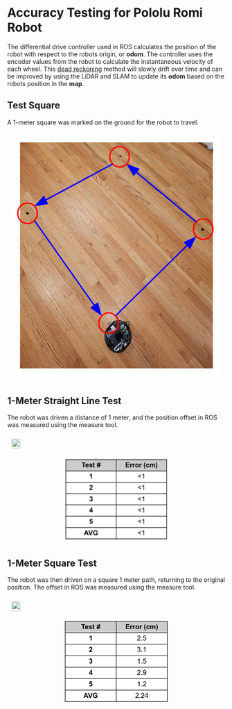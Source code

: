 # Accuracy Testing for Pololu Romi Robot

The differential drive controller used in ROS calculates the position of the robot with respect to the robots origin, or **odom**. The controller uses the encoder values from the robot to calculate the instantaneous velocity of each wheel. This [dead reckoning](https://en.wikipedia.org/wiki/Dead_reckoning) method will slowly drift over time and can be improved by using the LiDAR and SLAM to update its **odom** based on the robots position in the **map**.


## Test Square
A 1-meter square was marked on the ground for the robot to travel.
<div style="display: flex; justify-content: left; align-items: left;">
   <div style="text-align: center; margin: 10px;">
      <img src="files/accuracy_test.png" width="100%" height="100%"/>
   </div>
</div>


## 1-Meter Straight Line Test
The robot was driven a distance of 1 meter, and the position offset in ROS was measured using the measure tool.

<div style="display: flex; justify-content: left; align-items: left;">
   <div style="text-align: center; margin: 10px;">
      <img src="files/accuracy_1meter.gif" width="100%" height="100%"/>
   </div>
</div>
<div style="display: flex; justify-content: left; align-items: left;">
   <div style="text-align: center; margin: 10px;">
      <img src="files/results_1meter.png" width="50%" height="100%"/>
   </div>
</div>

## 1-Meter Square Test
The robot was then driven on a square 1 meter path, returning to the original position. The offset in ROS was measured using the measure tool.

<div style="display: flex; justify-content: left; align-items: left;">
   <div style="text-align: center; margin: 10px;">
      <img src="files/accuracy_1metersquare.gif" width="100%" height="100%"/>
   </div>
</div>
<div style="display: flex; justify-content: left; align-items: left;">
   <div style="text-align: center; margin: 10px;">
      <img src="files/results_1metersquare.png" width="50%" height="100%"/>
   </div>
</div>